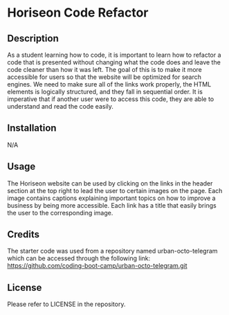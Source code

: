# Horiseon Code Refactor

## Description

As a student learning how to code, it is important to learn how to refactor a code that is presented without changing what the code does and leave the code cleaner than how it was left. The goal of this is to make it more accessible for users so that the website will be optimized for search engines. We need to make sure all of the links work properly, the HTML elements is logically structured, and they fall in sequential order. It is imperative that if another user were to access this code, they are able to understand and read the code easily.

## Installation

N/A

## Usage

The Horiseon website can be used by clicking on the links in the header section at the top right to lead the user to certain images on the page. Each image contains captions explaining important topics on how to improve a business by being more accessible. Each link has a title that easily brings the user to the corresponding image.

## Credits

The starter code was used from a repository named urban-octo-telegram which can be accessed through the following link: https://github.com/coding-boot-camp/urban-octo-telegram.git

## License

Please refer to LICENSE in the repository.